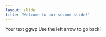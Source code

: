 ```yaml
---
layout: slide
title: "Welcome to our second slide!"
---
```

Your text ggwp
Use the left arrow to go back!
